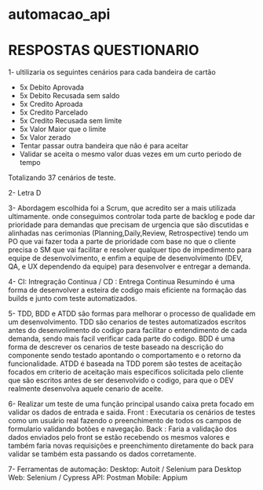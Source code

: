 # automacao_api

# RESPOSTAS QUESTIONARIO 
1- ultilizaria os seguintes cenários para cada bandeira de cartão

- 5x Debito Aprovada
- 5x Debito Recusada sem saldo
- 5x Credito Aproada
- 5x Credito Parcelado
- 5x Credito Recusada sem limite
- 5x Valor Maior que o limite 
- 5x Valor zerado
- Tentar passar outra bandeira que não é para aceitar
- Validar se aceita o mesmo valor duas vezes em um curto periodo de tempo

Totalizando 37 cenários de teste.

2- Letra D

3- Abordagem escolhida foi a Scrum, que acredito ser a mais utilizada ultimamente.
onde conseguimos controlar toda parte de backlog e pode dar prioridade para demandas que
precisam de urgencia que são discutidas e alinhadas nas cerimonias (Planning,Daily,Review, Retrospective)
tendo um PO que vai fazer toda a parte de prioridade com base no que o cliente precisa
o SM que vai facilitar e resolver qualquer tipo de impedimento para equipe de desenvolvimento, e enfim a equipe
de desenvolvimento (DEV, QA, e UX dependendo da equipe) para desenvolver e entregar a demanda.

4- CI: Intregração Continua / CD : Entrega Continua
Resumindo é uma forma de desenvolver a esteira de codigo mais eficiente na formação das builds e junto com teste automatizados.

5- TDD, BDD e ATDD são formas para melhorar o processo de qualidade em um desenvolvimento.
TDD são cenarios de testes automatizados escritos antes do desenvolimento do codigo para facilitar o entendimento de cada demanda, sendo mais facil verificar cada parte do codigo.
BDD é uma forma de descrever os cenarios de teste baseado na descrição do componente sendo testado apontando o comportamento e o retorno da funcionalidade.
ATDD é baseada na TDD porem são testes de aceitação focados em criterio de aceitação mais especificos solicitada pelo cliente que são escritos antes de ser desenvolvido o codigo, para que o DEV realmente desenvolva aquele cenario de aceite.

6- Realizar um teste de uma função principal usando caixa preta focado em validar os dados de entrada e saida.
Front : Executaria os cenários de testes como um usuário real fazendo o preenchimento de todos os campos de formulario validando botões e navegação.
Back : Faria a validação dos dados enviados pelo front se estão recebendo os mesmos valores e também faria novas requisições e preenchimento diretamente do back para validar se também esta passando os dados corretamente.

7- Ferramentas de automação:
Desktop: Autoit / Selenium para Desktop
Web: Selenium / Cypress
API: Postman
Mobile: Appium
